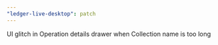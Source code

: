 ```yaml
---
"ledger-live-desktop": patch
---
```


UI glitch in Operation details drawer when Collection name is too long
